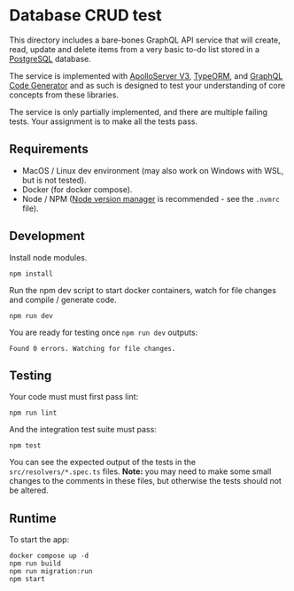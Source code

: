 # Database CRUD test
This directory includes a bare-bones GraphQL API service that will create, read, update and delete items from a very basic to-do list stored in a [PostgreSQL](https://www.postgresql.org/) database.

The service is implemented with [ApolloServer V3](https://www.apollographql.com/docs/apollo-server/v3), [TypeORM](https://typeorm.io/), and [GraphQL Code Generator](https://www.the-guild.dev/graphql/codegen) and as such is designed to test your understanding of core concepts from these libraries.

The service is only partially implemented, and there are multiple failing tests. Your assignment is to make all the tests pass.

## Requirements

- MacOS / Linux dev environment (may also work on Windows with WSL, but is not tested).
- Docker (for docker compose).
- Node / NPM ([Node version manager](https://github.com/nvm-sh/nvm) is recommended - see the `.nvmrc` file).

## Development

Install node modules.
```
npm install
```

Run the npm dev script to start docker containers, watch for file changes and compile / generate code.
```
npm run dev 
```

You are ready for testing once `npm run dev` outputs:
```
Found 0 errors. Watching for file changes.
```

## Testing

Your code must must first pass lint:

```
npm run lint
```

And the integration test suite must pass:
```
npm test
```

You can see the expected output of the tests in the `src/resolvers/*.spec.ts` files. **Note:** you may need to make some small changes to the comments in these files, but otherwise the tests should not be altered.

## Runtime

To start the app:

```
docker compose up -d
npm run build
npm run migration:run
npm start
```
